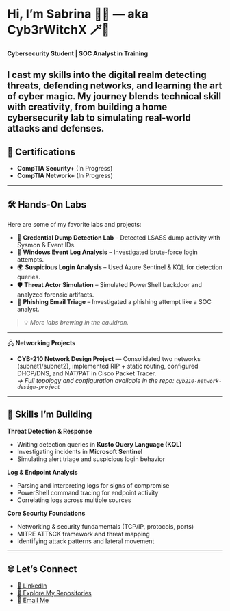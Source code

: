 # Hi, I’m Sabrina 💜✨ — aka **Cyb3rWitchX** 🪄🖤  
**Cybersecurity Student | SOC Analyst in Training**

I cast my skills into the digital realm detecting threats, defending networks, and learning the art of cyber magic. My journey blends technical skill with creativity, from building a home cybersecurity lab to simulating real-world attacks and defenses.  
---

## 📜 Certifications
- **CompTIA Security+** (In Progress)  
- **CompTIA Network+** (In Progress)  

---

## 🛠 Hands-On Labs
Here are some of my favorite labs and projects:  

- 📝 **Credential Dump Detection Lab** – Detected LSASS dump activity with Sysmon & Event IDs.  
- 🧠 **Windows Event Log Analysis** – Investigated brute-force login attempts.  
- 🌍 **Suspicious Login Analysis** – Used Azure Sentinel & KQL for detection queries.  
- 🛡 **Threat Actor Simulation** – Simulated PowerShell backdoor and analyzed forensic artifacts.  
- 📧 **Phishing Email Triage** – Investigated a phishing attempt like a SOC analyst.  

> 💡 *More labs brewing in the cauldron.*  

---

🖧 **Networking Projects**

- **CYB-210 Network Design Project** — Consolidated two networks (subnet1/subnet2), implemented RIP + static routing, configured DHCP/DNS, and NAT/PAT in Cisco Packet Tracer.  
  _→  Full topology and configuration available in the repo: `cyb210-network-design-project`_

---

## 🧠 Skills I’m Building
**Threat Detection & Response**  
- Writing detection queries in **Kusto Query Language (KQL)**  
- Investigating incidents in **Microsoft Sentinel**  
- Simulating alert triage and suspicious login behavior  

**Log & Endpoint Analysis**  
- Parsing and interpreting logs for signs of compromise  
- PowerShell command tracing for endpoint activity  
- Correlating logs across multiple sources  

**Core Security Foundations**  
- Networking & security fundamentals (TCP/IP, protocols, ports)  
- MITRE ATT&CK framework and threat mapping  
- Identifying attack patterns and lateral movement  

---

## 🌐 Let’s Connect
- [💼 LinkedIn](https://www.linkedin.com/)  
- [📂 Explore My Repositories](https://github.com/)  
- [📧 Email Me](mailto:youremail@example.com)  
